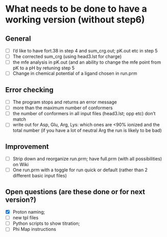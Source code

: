 # What needs to be done to have a working version (without step6)

## General
 - [ ] I’d like to have fort.38 in step 4 and sum_crg.out; pK.out etc in step 5
 - [ ] The corrected sum_crg (using head3.lst for charge)
 - [ ] the mfe analysis in pK.out (and an ability to change the mfe point from pK to a pH by retuning step 5
 - [ ] Change in chemical potential of a ligand chosen in run.prm

## Error checking
 - [ ] The program stops and returns an error message
 - [ ] more than the maximum number of conformers
 - [ ] the number of conformers in all input files (head3.lst; opp etc) don’t match
 - [ ] write out for Asp, Glu, Arg, Lys: which ones are <90% ionized and the total number (if you have a lot of neutral Arg the run is likely to be bad)

## Improvement 
 - [ ] Strip down and reorganize run.prm; have full.prm (with all possibilities) on Wiki
 - [ ] One run.prm with a toggle for run quick or default (rather than 2 different basic input files)

## Open questions (are these done or for next version?)

 - [X] Proton naming; 
 - [ ] new tpl files
 - [ ] Python scripts to show titration; 
 - [ ] Phi Map instructions
